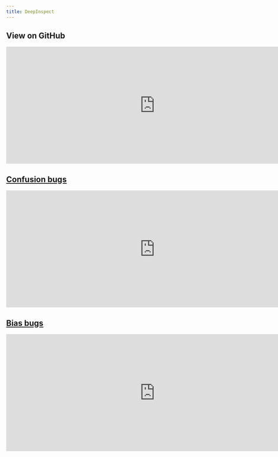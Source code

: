 ```yaml
---
title: DeepInspect
---
```


## View on GitHub
<iframe width="800" height="315" src="https://deeplearninginspect.github.io/DeepInspect/view_on_github.html" frameborder="0" allowfullscreen></iframe>

## [<u>Confusion bugs</u>](/confusion_bugs.html)

<iframe width="800" height="315" src="https://deeplearninginspect.github.io/DeepInspect/confusion_bugs.html" frameborder="0" allowfullscreen></iframe>

## [<u>Bias bugs</u>](/bias_bugs.html)

<iframe width="800" height="315" src="https://deeplearninginspect.github.io/DeepInspect/bias_bugs.html" frameborder="0" allowfullscreen></iframe>

